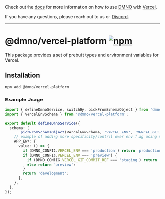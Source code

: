 Check out the [docs](https://dmno.dev/docs/platforms/vercel/) for more information on how to use [DMNO](https://dmno.dev) with [Vercel](https://vercel.com/).

If you have any questions, please reach out to us on [Discord](https://chat.dmno.dev).

----

# @dmno/vercel-platform [![npm](https://img.shields.io/npm/v/@dmno/vercel-platform)](https://www.npmjs.com/package/@dmno/vercel-platform)

This package provides a set of prebuilt types and environment variables for Vercel.

## Installation

```bash
npm add @dmno/vercel-platform
```

### Example Usage

```typescript
import { defineDmnoService, switchBy, pickFromSchemaObject } from 'dmno';
import { VercelEnvSchema } from '@dmno/vercel-platform';

export default defineDmnoService({
  schema: {
    ...pickFromSchemaObject(VercelEnvSchema, 'VERCEL_ENV', 'VERCEL_GIT_COMMIT_REF'),
    // example of adding more specificity/control over env flag using vercel's env vars
    APP_ENV: {
      value: () => {
        if (DMNO_CONFIG.VERCEL_ENV === 'production') return 'production';
        if (DMNO_CONFIG.VERCEL_ENV === 'preview') {
          if (DMNO_CONFIG.VERCEL_GIT_COMMIT_REF === 'staging') return 'staging';
          else return 'preview';
        }
        return 'development';
      },
    },
  },
});
```
